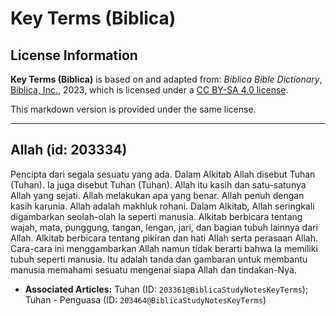 # Key Terms (Biblica)

## License Information

**Key Terms (Biblica)** is based on and adapted from: _Biblica Bible Dictionary_, [Biblica, Inc.](https://www.biblica.com/), 2023, which is licensed under a [CC BY-SA 4.0 license](https://creativecommons.org/licenses/by-sa/4.0/legalcode.en).

This markdown version is provided under the same license.



--------------------------------

## Allah (id: 203334)

Pencipta dari segala sesuatu yang ada. Dalam Alkitab Allah disebut Tuhan (Tuhan). Ia juga disebut Tuhan (Tuhan). Allah itu kasih dan satu\-satunya Allah yang sejati. Allah melakukan apa yang benar. Allah penuh dengan kasih karunia. Allah adalah makhluk rohani. Dalam Alkitab, Allah seringkali digambarkan seolah\-olah Ia seperti manusia. Alkitab berbicara tentang wajah, mata, punggung, tangan, lengan, jari, dan bagian tubuh lainnya dari Allah. Alkitab berbicara tentang pikiran dan hati Allah serta perasaan Allah. Cara\-cara ini menggambarkan Allah namun tidak berarti bahwa Ia memiliki tubuh seperti manusia. Itu adalah tanda dan gambaran untuk membantu manusia memahami sesuatu mengenai siapa Allah dan tindakan\-Nya.

* **Associated Articles:** Tuhan (ID: `203361@BiblicaStudyNotesKeyTerms`); Tuhan - Penguasa (ID: `203464@BiblicaStudyNotesKeyTerms`)

